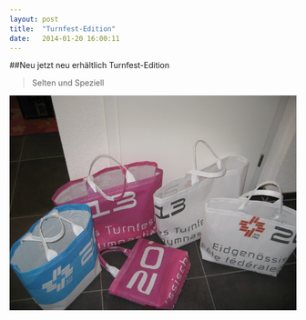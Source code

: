 ```yaml
---
layout: post
title:  "Turnfest-Edition"
date:   2014-01-20 16:00:11
---
```


##Neu jetzt neu erhältlich Turnfest-Edition



> Selten  und Speziell


<img src="/images/2013.JPG"/>

